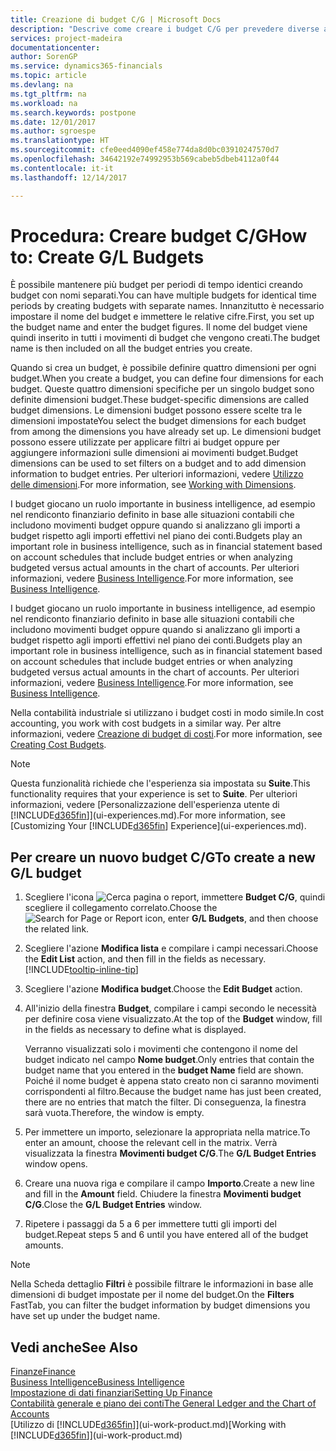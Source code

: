 ```yaml
---
title: Creazione di budget C/G | Microsoft Docs
description: "Descrive come creare i budget C/G per prevedere diverse attività finanziarie e assegnare le dimensioni per scopi di business intelligence."
services: project-madeira
documentationcenter: 
author: SorenGP
ms.service: dynamics365-financials
ms.topic: article
ms.devlang: na
ms.tgt_pltfrm: na
ms.workload: na
ms.search.keywords: postpone
ms.date: 12/01/2017
ms.author: sgroespe
ms.translationtype: HT
ms.sourcegitcommit: cfe0eed4090ef458e774da8d0bc03910247570d7
ms.openlocfilehash: 34642192e74992953b569cabeb5dbeb4112a0f44
ms.contentlocale: it-it
ms.lasthandoff: 12/14/2017

---
```

# <a name="how-to-create-gl-budgets"></a><span data-ttu-id="30549-103">Procedura: Creare budget C/G</span><span class="sxs-lookup"><span data-stu-id="30549-103">How to: Create G/L Budgets</span></span>
<span data-ttu-id="30549-104">È possibile mantenere più budget per periodi di tempo identici creando budget con nomi separati.</span><span class="sxs-lookup"><span data-stu-id="30549-104">You can have multiple budgets for identical time periods by creating budgets with separate names.</span></span> <span data-ttu-id="30549-105">Innanzitutto è necessario impostare il nome del budget e immettere le relative cifre.</span><span class="sxs-lookup"><span data-stu-id="30549-105">First, you set up the budget name and enter the budget figures.</span></span> <span data-ttu-id="30549-106">Il nome del budget viene quindi inserito in tutti i movimenti di budget che vengono creati.</span><span class="sxs-lookup"><span data-stu-id="30549-106">The budget name is then included on all the budget entries you create.</span></span>  

 <span data-ttu-id="30549-107">Quando si crea un budget, è possibile definire quattro dimensioni per ogni budget.</span><span class="sxs-lookup"><span data-stu-id="30549-107">When you create a budget, you can define four dimensions for each budget.</span></span> <span data-ttu-id="30549-108">Queste quattro dimensioni specifiche per un singolo budget sono definite dimensioni budget.</span><span class="sxs-lookup"><span data-stu-id="30549-108">These budget-specific dimensions are called budget dimensions.</span></span> <span data-ttu-id="30549-109">Le dimensioni budget possono essere scelte tra le dimensioni impostate</span><span class="sxs-lookup"><span data-stu-id="30549-109">You select the budget dimensions for each budget from among the dimensions you have already set up.</span></span> <span data-ttu-id="30549-110">Le dimensioni budget possono essere utilizzate per applicare filtri ai budget oppure per aggiungere informazioni sulle dimensioni ai movimenti budget.</span><span class="sxs-lookup"><span data-stu-id="30549-110">Budget dimensions can be used to set filters on a budget and to add dimension information to budget entries.</span></span> <span data-ttu-id="30549-111">Per ulteriori informazioni, vedere [Utilizzo delle dimensioni](finance-dimensions.md).</span><span class="sxs-lookup"><span data-stu-id="30549-111">For more information, see [Working with Dimensions](finance-dimensions.md).</span></span>

 <span data-ttu-id="30549-112">I budget giocano un ruolo importante in business intelligence, ad esempio nel rendiconto finanziario definito in base alle situazioni contabili che includono movimenti budget oppure quando si analizzano gli importi a budget rispetto agli importi effettivi nel piano dei conti.</span><span class="sxs-lookup"><span data-stu-id="30549-112">Budgets play an important role in business intelligence, such as in financial statement based on account schedules that include budget entries or when analyzing budgeted versus actual amounts in the chart of accounts.</span></span> <span data-ttu-id="30549-113">Per ulteriori informazioni, vedere [Business Intelligence](bi.md).</span><span class="sxs-lookup"><span data-stu-id="30549-113">For more information, see [Business Intelligence](bi.md).</span></span>

 <span data-ttu-id="30549-114">I budget giocano un ruolo importante in business intelligence, ad esempio nel rendiconto finanziario definito in base alle situazioni contabili che includono movimenti budget oppure quando si analizzano gli importi a budget rispetto agli importi effettivi nel piano dei conti.</span><span class="sxs-lookup"><span data-stu-id="30549-114">Budgets play an important role in business intelligence, such as in financial statement based on account schedules that include budget entries or when analyzing budgeted versus actual amounts in the chart of accounts.</span></span> <span data-ttu-id="30549-115">Per ulteriori informazioni, vedere [Business Intelligence](bi.md).</span><span class="sxs-lookup"><span data-stu-id="30549-115">For more information, see [Business Intelligence](bi.md).</span></span>

<span data-ttu-id="30549-116">Nella contabilità industriale si utilizzano i budget costi in modo simile.</span><span class="sxs-lookup"><span data-stu-id="30549-116">In cost accounting, you work with cost budgets in a similar way.</span></span> <span data-ttu-id="30549-117">Per altre informazioni, vedere [Creazione di budget di costi](finance-create-cost-budgets.md).</span><span class="sxs-lookup"><span data-stu-id="30549-117">For more information, see [Creating Cost Budgets](finance-create-cost-budgets.md).</span></span>    

 > [!NOTE]  
>   <span data-ttu-id="30549-118">Questa funzionalità richiede che l'esperienza sia impostata su **Suite**.</span><span class="sxs-lookup"><span data-stu-id="30549-118">This functionality requires that your experience is set to **Suite**.</span></span> <span data-ttu-id="30549-119">Per ulteriori informazioni, vedere [Personalizzazione dell'esperienza utente di [!INCLUDE[d365fin](includes/d365fin_md.md)]](ui-experiences.md).</span><span class="sxs-lookup"><span data-stu-id="30549-119">For more information, see [Customizing Your [!INCLUDE[d365fin](includes/d365fin_md.md)] Experience](ui-experiences.md).</span></span>  

## <a name="to-create-a-new-gl-budget"></a><span data-ttu-id="30549-120">Per creare un nuovo budget C/G</span><span class="sxs-lookup"><span data-stu-id="30549-120">To create a new G/L budget</span></span>  
1. <span data-ttu-id="30549-121">Scegliere l'icona ![Cerca pagina o report](media/ui-search/search_small.png "icona Cerca pagina o report"), immettere **Budget C/G**, quindi scegliere il collegamento correlato.</span><span class="sxs-lookup"><span data-stu-id="30549-121">Choose the ![Search for Page or Report](media/ui-search/search_small.png "Search for Page or Report icon") icon, enter **G/L Budgets**, and then choose the related link.</span></span>  
2. <span data-ttu-id="30549-122">Scegliere l'azione **Modifica lista** e compilare i campi necessari.</span><span class="sxs-lookup"><span data-stu-id="30549-122">Choose the **Edit List** action, and then fill in the fields as necessary.</span></span> [!INCLUDE[tooltip-inline-tip](includes/tooltip-inline-tip_md.md)]  
3. <span data-ttu-id="30549-123">Scegliere l'azione **Modifica budget**.</span><span class="sxs-lookup"><span data-stu-id="30549-123">Choose the **Edit Budget** action.</span></span>
4. <span data-ttu-id="30549-124">All'inizio della finestra **Budget**, compilare i campi secondo le necessità per definire cosa viene visualizzato.</span><span class="sxs-lookup"><span data-stu-id="30549-124">At the top of the **Budget** window, fill in the fields as necessary to define what is displayed.</span></span>  

    <span data-ttu-id="30549-125">Verranno visualizzati solo i movimenti che contengono il nome del budget indicato nel campo **Nome budget**.</span><span class="sxs-lookup"><span data-stu-id="30549-125">Only entries that contain the budget name that you entered in the **budget Name** field are shown.</span></span> <span data-ttu-id="30549-126">Poiché il nome budget è appena stato creato non ci saranno movimenti corrispondenti al filtro.</span><span class="sxs-lookup"><span data-stu-id="30549-126">Because the budget name has just been created, there are no entries that match the filter.</span></span> <span data-ttu-id="30549-127">Di conseguenza, la finestra sarà vuota.</span><span class="sxs-lookup"><span data-stu-id="30549-127">Therefore, the window is empty.</span></span>  
5. <span data-ttu-id="30549-128">Per immettere un importo, selezionare la appropriata nella matrice.</span><span class="sxs-lookup"><span data-stu-id="30549-128">To enter an amount, choose the relevant cell in the matrix.</span></span> <span data-ttu-id="30549-129">Verrà visualizzata la finestra **Movimenti budget C/G**.</span><span class="sxs-lookup"><span data-stu-id="30549-129">The **G/L Budget Entries** window opens.</span></span>  
6. <span data-ttu-id="30549-130">Creare una nuova riga e compilare il campo **Importo**.</span><span class="sxs-lookup"><span data-stu-id="30549-130">Create a new line and fill in the **Amount** field.</span></span> <span data-ttu-id="30549-131">Chiudere la finestra **Movimenti budget C/G**.</span><span class="sxs-lookup"><span data-stu-id="30549-131">Close the **G/L Budget Entries** window.</span></span>  
7. <span data-ttu-id="30549-132">Ripetere i passaggi da 5 a 6 per immettere tutti gli importi del budget.</span><span class="sxs-lookup"><span data-stu-id="30549-132">Repeat steps 5 and 6 until you have entered all of the budget amounts.</span></span>  

> [!NOTE]  
>  <span data-ttu-id="30549-133">Nella Scheda dettaglio **Filtri** è possibile filtrare le informazioni in base alle dimensioni di budget impostate per il nome del budget.</span><span class="sxs-lookup"><span data-stu-id="30549-133">On the **Filters** FastTab, you can filter the budget information by budget dimensions you have set up under the budget name.</span></span>   

## <a name="see-also"></a><span data-ttu-id="30549-134">Vedi anche</span><span class="sxs-lookup"><span data-stu-id="30549-134">See Also</span></span>
[<span data-ttu-id="30549-135">Finanze</span><span class="sxs-lookup"><span data-stu-id="30549-135">Finance</span></span>](finance.md)  
[<span data-ttu-id="30549-136">Business Intelligence</span><span class="sxs-lookup"><span data-stu-id="30549-136">Business Intelligence</span></span>](bi.md)  
[<span data-ttu-id="30549-137">Impostazione di dati finanziari</span><span class="sxs-lookup"><span data-stu-id="30549-137">Setting Up Finance</span></span>](finance-setup-finance.md)  
[<span data-ttu-id="30549-138">Contabilità generale e piano dei conti</span><span class="sxs-lookup"><span data-stu-id="30549-138">The General Ledger and the Chart of Accounts</span></span>](finance-general-ledger.md)  
<span data-ttu-id="30549-139">[Utilizzo di [!INCLUDE[d365fin](includes/d365fin_md.md)]](ui-work-product.md)</span><span class="sxs-lookup"><span data-stu-id="30549-139">[Working with [!INCLUDE[d365fin](includes/d365fin_md.md)]](ui-work-product.md)</span></span>  

